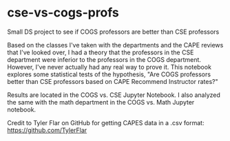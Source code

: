 # cse-vs-cogs-profs
Small DS project to see if COGS professors are better than CSE professors

Based on the classes I've taken with the departments and the CAPE reviews that I've looked over, I had a theory that the professors in the CSE department were inferior to the professors in the COGS department. However, I've never actually had any real way to prove it. This notebook explores some statistical tests of the hypothesis, "Are COGS professors better than CSE professors based on CAPE Recommend Instructor rates?"

Results are located in the COGS vs. CSE Jupyter Notebook. I also analyzed the same with the math department in the COGS vs. Math Jupyter notebook. 

Credit to Tyler Flar on GitHub for getting CAPES data in a .csv format: https://github.com/TylerFlar
